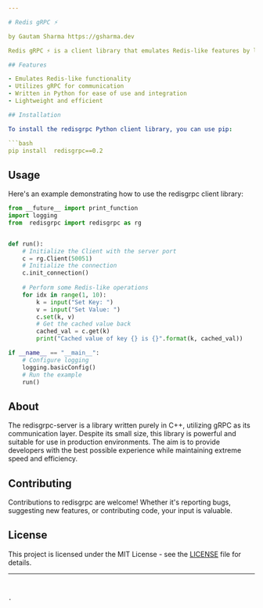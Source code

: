 ```yaml
---

# Redis gRPC ⚡️

by Gautam Sharma https://gsharma.dev

Redis gRPC ⚡️ is a client library that emulates Redis-like features by leveraging gRPC communication. It provides a lightweight and efficient way to interact with a Redis-like server implemented using gRPC, offering developers a fast and seamless experience.

## Features

- Emulates Redis-like functionality
- Utilizes gRPC for communication
- Written in Python for ease of use and integration
- Lightweight and efficient

## Installation

To install the redisgrpc Python client library, you can use pip:

```bash
pip install  redisgrpc==0.2
```

## Usage

Here's an example demonstrating how to use the  redisgrpc client library:

```python
from __future__ import print_function
import logging
from  redisgrpc import redisgrpc as rg


def run():
    # Initialize the Client with the server port
    c = rg.Client(50051)
    # Initialize the connection
    c.init_connection()
    
    # Perform some Redis-like operations
    for idx in range(1, 10):
        k = input("Set Key: ")
        v = input("Set Value: ")
        c.set(k, v)
        # Get the cached value back
        cached_val = c.get(k)
        print("Cached value of key {} is {}".format(k, cached_val))

if __name__ == "__main__":
    # Configure logging
    logging.basicConfig()
    # Run the example
    run()
```

## About

The redisgrpc-server is a library written purely in C++, utilizing gRPC as its communication layer. Despite its small size, this library is powerful and suitable for use in production environments. The aim is to provide developers with the best possible experience while maintaining extreme speed and efficiency.

## Contributing

Contributions to redisgrpc are welcome! Whether it's reporting bugs, suggesting new features, or contributing code, your input is valuable.

## License

This project is licensed under the MIT License - see the [LICENSE](LICENSE) file for details.

---
```


.
